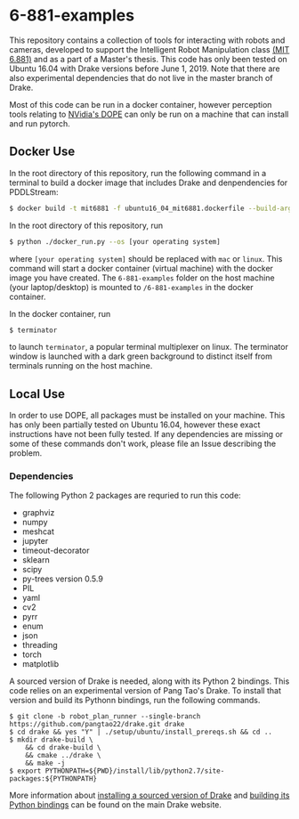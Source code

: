 # 6-881-examples

This repository contains a collection of tools for interacting with robots and cameras, developed to support the Intelligent Robot Manipulation class [(MIT 6.881)](https://manipulation.csail.mit.edu/) and as a part of a Master's thesis. This code has only been tested on Ubuntu 16.04 with Drake versions before June 1, 2019. Note that there are also experimental dependencies that do not live in the master branch of Drake.

Most of this code can be run in a docker container, however perception tools relating to [NVidia's DOPE](https://github.com/NVlabs/Deep_Object_Pose) can only be run on a machine that can install and run pytorch.

## Docker Use

In the root directory of this repository, run the following command in a terminal to build a docker image that includes Drake and denpendencies for PDDLStream:
```bash
$ docker build -t mit6881 -f ubuntu16_04_mit6881.dockerfile --build-arg DRAKE_VERSION=20181212 .
``` 

In the root directory of this repository, run 
```bash
$ python ./docker_run.py --os [your operating system]
``` 
where `[your operating system]` should be replaced with `mac` or `linux`. This command will start a docker container (virtual machine) with the docker image you have created. The `6-881-examples` folder on the host machine (your laptop/desktop) is mounted to `/6-881-examples` in the docker container. 

In the docker container, run
```bash
$ terminator
```
to launch `terminator`, a popular terminal multiplexer on linux. The terminator window is launched with a dark green background to distinct itself from terminals running on the host machine. 

## Local Use

In order to use DOPE, all packages must be installed on your machine. This has only been partially tested on Ubuntu 16.04, however these exact instructions have not been fully tested. If any dependencies are missing or some of these commands don't work, please file an Issue describing the problem.

### Dependencies
The following Python 2 packages are requried to run this code:

* graphviz
* numpy
* meshcat 
* jupyter 
* timeout-decorator 
* sklearn 
* scipy 
* py-trees version 0.5.9
* PIL
* yaml
* cv2
* pyrr
* enum
* json
* threading
* torch
* matplotlib

A sourced version of Drake is needed, along with its Python 2 bindings. This code relies on an experimental version of Pang Tao's Drake. To install that version and build its Pythonn bindings, run the following commands.

```
$ git clone -b robot_plan_runner --single-branch https://github.com/pangtao22/drake.git drake
$ cd drake && yes "Y" | ./setup/ubuntu/install_prereqs.sh && cd ..
$ mkdir drake-build \
    && cd drake-build \
    && cmake ../drake \
    && make -j
$ export PYTHONPATH=${PWD}/install/lib/python2.7/site-packages:${PYTHONPATH}
```

More information about [installing  a sourced version of Drake](https://drake.mit.edu/from_source.html) and [building its Python bindings](https://drake.mit.edu/python_bindings.html#building-the-python-bindings) can be found on the main Drake website.
